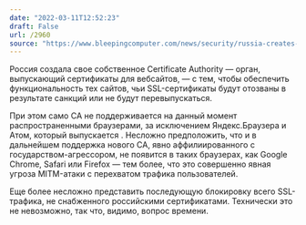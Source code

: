 ```yaml
---
date: "2022-03-11T12:52:23"
draft: False
url: /2960
source: "https://www.bleepingcomputer.com/news/security/russia-creates-its-own-tls-certificate-authority-to-bypass-sanctions/"
---
```


Россия создала свое собственное Certificate Authority — орган, выпускающий сертификаты для вебсайтов, — с тем, чтобы обеспечить функциональность тех сайтов, чьи SSL-сертификаты будут отозваны в результате санкций или не будут перевыпускаться. 

При этом само CA не поддерживается на данный момент распространенными браузерами, за исключением Яндекс.Браузера и Атом, который выпускается . Несложно предположить, что и в дальнейшем поддержка нового CA, явно аффилиированного с государством-агрессором, не появится в таких браузерах, как Google Chrome, Safari или Firefox — тем более, что это совершенно явная угроза MITM-атаки с перехватом трафика пользователей.

Еще более несложно представить последующую блокировку всего SSL-трафика, не снабженного российскими сертификатами. Технически это не невозможно, так что, видимо, вопрос времени.
